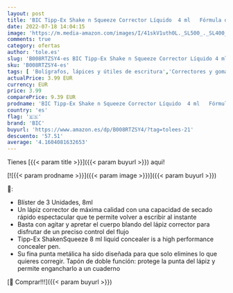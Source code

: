 ```yaml
---
layout: post
title: 'BIC Tipp-Ex Shake n Squeeze Corrector Líquido  4 ml   Fórmula de Secado Rápido  Lápiz Corrector  Ideal para Profesionales  Blíster de 3'
date: 2022-07-18 14:04:15
image: 'https://m.media-amazon.com/images/I/41skV1uth0L._SL500_._SL400_.jpg'
comments: true
category: ofertas
author: 'tole.es'
slug: 'B008RTZSY4-es BIC Tipp-Ex Shake n Squeeze Corrector Líquido 4 ml Fórmula...'
sku: 'B008RTZSY4-es'
tags: [ 'Bolígrafos, lápices y útiles de escritura','Correctores y gomas de borrar','Lápices correctores de tinta','Oficina y papelería','bic','lápiz','tipp-ex','🇪🇸', ]
actualPrice: 3.99 EUR
currency: EUR
price: 3.99
comparePrice: 9.39 EUR
prodname: 'BIC Tipp-Ex Shake n Squeeze Corrector Líquido  4 ml   Fórmula de Secado Rápido  Lápiz Corrector  Ideal para Profesionales  Blíster de 3'
country: 'es'
flag: '🇪🇸'
brand: 'BIC'
buyurl: 'https://www.amazon.es/dp/B008RTZSY4/?tag=tolees-21'
descuento: '57.51'
average: '4.1604081632653'
---
```


Tienes [{{< param title >}}]({{< param buyurl >}}) aqui!

[![{{< param prodname >}}]({{< param image >}})]({{< param buyurl >}})

🔎:

- Blíster de 3 Unidades, 8ml
- Un lápiz corrector de máxima calidad con una capacidad de secado rápido espectacular que te permite volver a escribir al instante
- Basta con agitar y apretar el cuerpo blando del lápiz corrector para disfrutar de un preciso control del flujo
- Tipp-Ex ShakenSqueeze 8 ml liquid concealer is a high performance concealer pen.
- Su fina punta metálica ha sido diseñada para que solo elimines lo que quieres corregir. Tapón de doble función: protege la punta del lápiz y permite engancharlo a un cuaderno

[🛒 Comprar!!!]({{< param buyurl >}})
